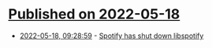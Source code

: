 # [Published on 2022-05-18](index.md)

* [2022-05-18, 09:28:59](https://news.ycombinator.com/item?id=31420722) - [Spotify has shut down libspotify](https://developer.spotify.com/community/news/2022/04/12/libspotify-sunset/)
